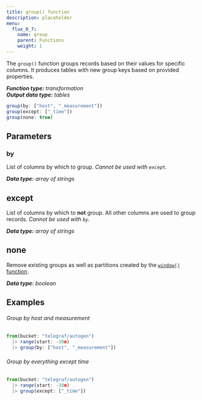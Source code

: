 ```yaml
---
title: group() function
description: placeholder
menu:
  flux_0_7:
    name: group
    parent: Functions
    weight: 1
---
```


The `group()` function groups records based on their values for specific columns.
It produces tables with new group keys based on provided properties.

_**Function type:** transformation_  
_**Output data type:** tables_

```js
group(by: ["host", "_measurement"])
group(except: ["_time"])
group(none: true)
```

## Parameters

### by
List of columns by which to group.
_Cannot be used with `except`._

_**Data type:** array of strings_

## except
List of columns by which to **not** group.
All other columns are used to group records.
_Cannot be used with `by`._

_**Data type:** array of strings_

## none
Remove existing groups as well as partitions created by the [`window()` function](../window).

_**Data type:** boolean_

## Examples

###### Group by host and measurement
```js
from(bucket: "telegraf/autogen")
  |> range(start: -30m)
  |> group(by: ["host", "_measurement"])
```

###### Group by everything except time
```js
from(bucket: "telegraf/autogen")
  |> range(start: -30m)
  |> group(except: ["_time"])
```
